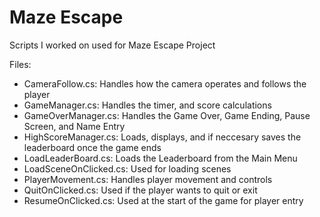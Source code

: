 # Maze Escape

Scripts I worked on used for Maze Escape Project

Files:
- CameraFollow.cs: Handles how the camera operates and follows the player
- GameManager.cs: Handles the timer, and score calculations
- GameOverManager.cs: Handles the Game Over, Game Ending, Pause Screen, and Name Entry
- HighScoreManager.cs: Loads, displays, and if neccesary saves the leaderboard once the game ends
- LoadLeaderBoard.cs: Loads the Leaderboard from the Main Menu
- LoadSceneOnClicked.cs: Used for loading scenes
- PlayerMovement.cs: Handles player movement and controls
- QuitOnClicked.cs: Used if the player wants to quit or exit
- ResumeOnClicked.cs: Used at the start of the game for player entry
